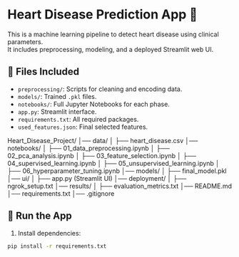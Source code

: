 # Heart Disease Prediction App 💓

This is a machine learning pipeline to detect heart disease using clinical parameters.  
It includes preprocessing, modeling, and a deployed Streamlit web UI.

## 💾 Files Included
- `preprocessing/`: Scripts for cleaning and encoding data.
- `models/`: Trained `.pkl` files.
- `notebooks/`: Full Jupyter Notebooks for each phase.
- `app.py`: Streamlit interface.
- `requirements.txt`: All required packages.
- `used_features.json`: Final selected features.

Heart_Disease_Project/
│── data/
│ ├── heart_disease.csv
│── notebooks/
│ ├── 01_data_preprocessing.ipynb
│ ├── 02_pca_analysis.ipynb
│ ├── 03_feature_selection.ipynb
│ ├── 04_supervised_learning.ipynb
│ ├── 05_unsupervised_learning.ipynb
│ ├── 06_hyperparameter_tuning.ipynb
│── models/
│ ├── final_model.pkl
│── ui/
│ ├── app.py (Streamlit UI)
│── deployment/
│ ├── ngrok_setup.txt
│── results/
│ ├── evaluation_metrics.txt
│── README.md
│── requirements.txt
│── .gitignore


## 🚀 Run the App

1. Install dependencies:
```bash
pip install -r requirements.txt
